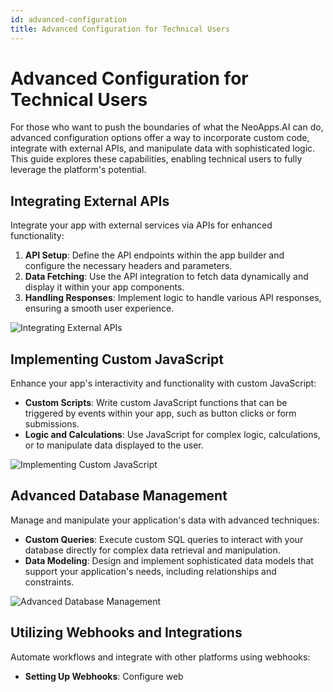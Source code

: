 ```yaml
---
id: advanced-configuration
title: Advanced Configuration for Technical Users
---
```


# Advanced Configuration for Technical Users

For those who want to push the boundaries of what the NeoApps.AI can do, advanced configuration options offer a way to incorporate custom code, integrate with external APIs, and manipulate data with sophisticated logic. This guide explores these capabilities, enabling technical users to fully leverage the platform's potential.

## Integrating External APIs

Integrate your app with external services via APIs for enhanced functionality:

1. **API Setup**: Define the API endpoints within the app builder and configure the necessary headers and parameters.
2. **Data Fetching**: Use the API integration to fetch data dynamically and display it within your app components.
3. **Handling Responses**: Implement logic to handle various API responses, ensuring a smooth user experience.

![Integrating External APIs](/img/neoapps_ai_logo.png)

## Implementing Custom JavaScript

Enhance your app's interactivity and functionality with custom JavaScript:

- **Custom Scripts**: Write custom JavaScript functions that can be triggered by events within your app, such as button clicks or form submissions.
- **Logic and Calculations**: Use JavaScript for complex logic, calculations, or to manipulate data displayed to the user.

![Implementing Custom JavaScript](/img/neoapps_ai_logo.png)

## Advanced Database Management

Manage and manipulate your application's data with advanced techniques:

- **Custom Queries**: Execute custom SQL queries to interact with your database directly for complex data retrieval and manipulation.
- **Data Modeling**: Design and implement sophisticated data models that support your application's needs, including relationships and constraints.

![Advanced Database Management](/img/neoapps_ai_logo.png)

## Utilizing Webhooks and Integrations

Automate workflows and integrate with other platforms using webhooks:

- **Setting Up Webhooks**: Configure web
